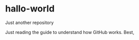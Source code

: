 # hallo-world
Just another repository

Just reading the guide to understand how GitHub works.
Best,
